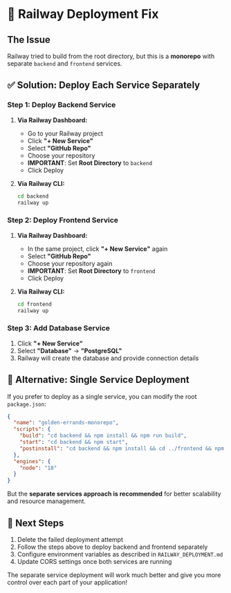 # 🚨 Railway Deployment Fix

## The Issue
Railway tried to build from the root directory, but this is a **monorepo** with separate `backend` and `frontend` services.

## ✅ Solution: Deploy Each Service Separately

### Step 1: Deploy Backend Service

1. **Via Railway Dashboard:**
   - Go to your Railway project
   - Click **"+ New Service"**
   - Select **"GitHub Repo"** 
   - Choose your repository
   - **IMPORTANT**: Set **Root Directory** to `backend`
   - Click Deploy

2. **Via Railway CLI:**
   ```bash
   cd backend
   railway up
   ```

### Step 2: Deploy Frontend Service

1. **Via Railway Dashboard:**
   - In the same project, click **"+ New Service"** again
   - Select **"GitHub Repo"**
   - Choose your repository again
   - **IMPORTANT**: Set **Root Directory** to `frontend`
   - Click Deploy

2. **Via Railway CLI:**
   ```bash
   cd frontend
   railway up
   ```

### Step 3: Add Database Service

1. Click **"+ New Service"**
2. Select **"Database"** → **"PostgreSQL"**
3. Railway will create the database and provide connection details

## 🔧 Alternative: Single Service Deployment

If you prefer to deploy as a single service, you can modify the root `package.json`:

```json
{
  "name": "golden-errands-monorepo",
  "scripts": {
    "build": "cd backend && npm install && npm run build",
    "start": "cd backend && npm start",
    "postinstall": "cd backend && npm install && cd ../frontend && npm install"
  },
  "engines": {
    "node": "18"
  }
}
```

But the **separate services approach is recommended** for better scalability and resource management.

## 📝 Next Steps

1. Delete the failed deployment attempt
2. Follow the steps above to deploy backend and frontend separately
3. Configure environment variables as described in `RAILWAY_DEPLOYMENT.md`
4. Update CORS settings once both services are running

The separate service deployment will work much better and give you more control over each part of your application!